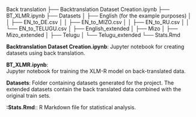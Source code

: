 Back translation
├── Backtranslation Dataset Creation.ipynb
├── BT_XLMR.ipynb
├── Datasets
│   ├── English (for the example purposes)
│   │   ├── EN_to_DE.csv
│   │   ├── EN_to_MIZO.csv
│   │   ├── EN_to_RU.csv
│   │   └── EN_to_TELUGU.csv
│   ├── English_extended
│   ├── Mizo
│   ├── Mizo_extended
│   ├── Telugu
│   └── Telugu_extended
└── Stats.Rmd


**Backtranslation Dataset Creation.ipynb**:
Jupyter notebook for creating datasets using back translation.

**BT_XLMR.ipynb**:  
Jupyter notebook for training the XLM-R model on back-translated data.

**Datasets**:
Folder containing datasets generated for the project. The extended datasets contain the back translated data combined with the original train sets. 

**:Stats.Rmd**::
R Markdown file for statistical analysis.